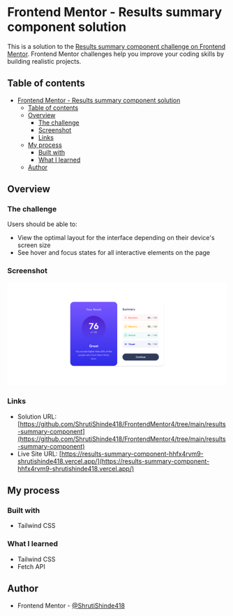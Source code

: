 # Frontend Mentor - Results summary component solution

This is a solution to the [Results summary component challenge on Frontend Mentor](https://www.frontendmentor.io/challenges/results-summary-component-CE_K6s0maV). Frontend Mentor challenges help you improve your coding skills by building realistic projects. 

## Table of contents

- [Frontend Mentor - Results summary component solution](#frontend-mentor---results-summary-component-solution)
  - [Table of contents](#table-of-contents)
  - [Overview](#overview)
    - [The challenge](#the-challenge)
    - [Screenshot](#screenshot)
    - [Links](#links)
  - [My process](#my-process)
    - [Built with](#built-with)
    - [What I learned](#what-i-learned)
  - [Author](#author)

## Overview

### The challenge

Users should be able to:

- View the optimal layout for the interface depending on their device's screen size
- See hover and focus states for all interactive elements on the page

### Screenshot

![Screenshot](./screenshot.png)

### Links

- Solution URL: [https://github.com/ShrutiShinde418/FrontendMentor4/tree/main/results-summary-component](https://github.com/ShrutiShinde418/FrontendMentor4/tree/main/results-summary-component)
- Live Site URL: [https://results-summary-component-hhfx4rvm9-shrutishinde418.vercel.app/](https://results-summary-component-hhfx4rvm9-shrutishinde418.vercel.app/)

## My process

### Built with

- Tailwind CSS

### What I learned

- Tailwind CSS
- Fetch API

## Author

- Frontend Mentor - [@ShrutiShinde418](https://www.frontendmentor.io/profile/ShrutiShinde418)




